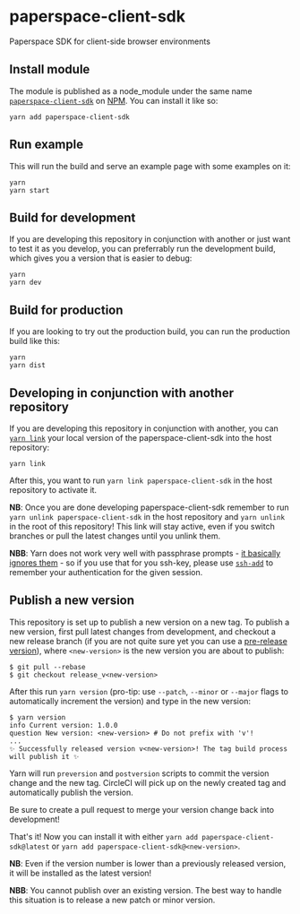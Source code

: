 # paperspace-client-sdk

Paperspace SDK for client-side browser environments

## Install module

The module is published as a node_module under the same name [`paperspace-client-sdk`](https://www.npmjs.com/package/paperspace-client-sdk) on [NPM](www.npmjs.com). You can install it like so:

```
yarn add paperspace-client-sdk
```

## Run example

This will run the build and serve an example page with some examples on it:

```
yarn
yarn start
```

## Build for development

If you are developing this repository in conjunction with another or just want to test it as you develop, you can preferrably run the development build, which gives you a version that is easier to debug:

```
yarn
yarn dev
```

## Build for production

If you are looking to try out the production build, you can run the production build like this:

```
yarn
yarn dist
```

## Developing in conjunction with another repository

If you are developing this repository in conjunction with another, you can [`yarn link`](https://yarnpkg.com/lang/en/docs/cli/link/) your local version of the paperspace-client-sdk into the host repository:

```
yarn link
```

After this, you want to run `yarn link paperspace-client-sdk` in the host repository to activate it.

**NB**: Once you are done developing paperspace-client-sdk remember to run `yarn unlink paperspace-client-sdk` in the host repository and `yarn unlink` in the root of this repository! This link will stay active, even if you switch branches or pull the latest changes until you unlink them.

**NBB**: Yarn does not work very well with passphrase prompts - [it basically ignores them](https://github.com/yarnpkg/yarn/issues/3699) - so if you use that for you ssh-key, please use [`ssh-add`](https://www.ssh.com/ssh/add) to remember your authentication for the given session.

## Publish a new version

This repository is set up to publish a new version on a new tag. To publish a new version, first pull latest changes from development, and checkout a new release branch (if you are not quite sure yet you can use a [pre-release version](https://semver.org/#spec-item-9)), where `<new-version>` is the new version you are about to publish:
```
$ git pull --rebase
$ git checkout release_v<new-version>
```

After this run `yarn version` (pro-tip: use `--patch`, `--minor` or `--major` flags to automatically increment the version) and type in the new version:
```
$ yarn version
info Current version: 1.0.0
question New version: <new-version> # Do not prefix with 'v'!
...
✨ Successfully released version v<new-version>! The tag build process will publish it ✨
```
Yarn will run `preversion` and `postversion` scripts to commit the version change and the new tag. CircleCI will pick up on the newly created tag and automatically publish the version.

Be sure to create a pull request to merge your version change back into development!

That's it! Now you can install it with either `yarn add paperspace-client-sdk@latest` or `yarn add paperspace-client-sdk@<new-version>`.

**NB**: Even if the version number is lower than a previously released version, it will be installed as the latest version!

**NBB**: You cannot publish over an existing version. The best way to handle this situation is to release a new patch or minor version.
